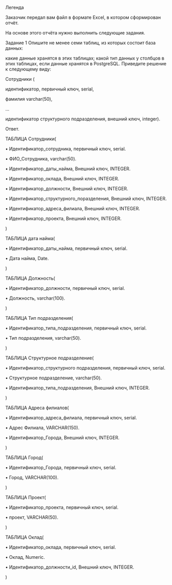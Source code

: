 Легенда

Заказчик передал вам файл в формате Excel, в котором сформирован отчёт.

На основе этого отчёта нужно выполнить следующие задания.

Задание 1
Опишите не менее семи таблиц, из которых состоит база данных:

какие данные хранятся в этих таблицах;
какой тип данных у столбцов в этих таблицах, если данные хранятся в PostgreSQL.
Приведите решение к следующему виду:

Сотрудники (

идентификатор, первичный ключ, serial,

фамилия varchar(50),

...

идентификатор структурного подразделения, внешний ключ, integer).


Ответ.

ТАБЛИЦА Сотрудники(

•	Идентификатор_сотрудника, первичный ключ, serial.

•	ФИО_Сотрудника, varchar(50).

•	Идентификатор_даты_найма, Внешний ключ, INTEGER.

•	Идентификатор_оклада, Внешний ключ, INTEGER.

•	Идентификатор_должности, Внешний ключ, INTEGER.

•	Идентификатор_структурного_поразделения, Внешний ключ, INTEGER.

•	Идентификатор_адреса_филиала, Внешний ключ, INTEGER.

•	Идентификатор_проекта, Внешний ключ, INTEGER.

)


ТАБЛИЦА дата найма(

•	Идентификатор_даты_найма, первичный ключ, serial.

•	Дата найма, Date.

)


ТАБЛИЦА Должность(

•	Идентификатор_должности, первичный ключ, serial.

•	Должность, varchar(100).

)


ТАБЛИЦА Тип подразделения(

•	Идентификатор_типа_подразделения, первичный ключ, serial.

•	Тип подразделения, varchar(50).

)


ТАБЛИЦА Структурное подразделение(

•	Идентификатор_структурного подразделения, первичный ключ, serial.

•	Структурное подразделение, varchar(50).

•	Идентификатор_типа_подразделения, Внешний ключ, INTEGER.

)


ТАБЛИЦА Адреса филиалов(

•	Идентификатор_адреса_филиала, первичный ключ, serial.

•	Адрес Филиала, VARCHAR(150).

•	Идентификатор_Города, Внешний ключ, INTEGER.

)


ТАБЛИЦА Город(

• Идентификатор_Города, первичный ключ, serial.

•	Город, VARCHAR(100).

)


ТАБЛИЦА Проект(

•	Идентификатор_проекта, первичный ключ, serial.

•	проект, VARCHAR(50).

)


ТАБЛИЦА Оклад(

•	Идентификатор_оклада, первичный ключ, serial.

•	Оклад, Numeric. 

•	Идентификатор_должности_id, Внешний ключ, INTEGER.

)


